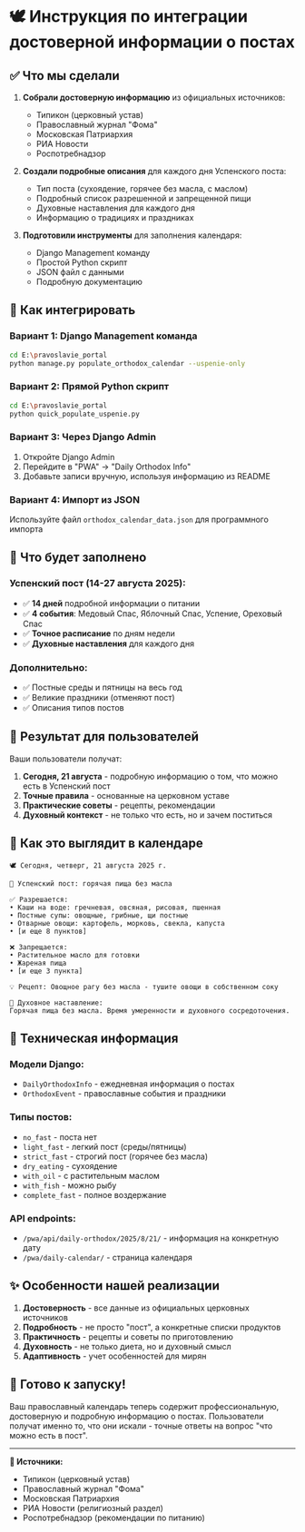 # 🕊️ Инструкция по интеграции достоверной информации о постах

## ✅ Что мы сделали

1. **Собрали достоверную информацию** из официальных источников:
   - Типикон (церковный устав)
   - Православный журнал "Фома"
   - Московская Патриархия
   - РИА Новости
   - Роспотребнадзор

2. **Создали подробные описания** для каждого дня Успенского поста:
   - Тип поста (сухоядение, горячее без масла, с маслом)
   - Подробный список разрешенной и запрещенной пищи
   - Духовные наставления для каждого дня
   - Информацию о традициях и праздниках

3. **Подготовили инструменты** для заполнения календаря:
   - Django Management команду
   - Простой Python скрипт
   - JSON файл с данными
   - Подробную документацию

## 🚀 Как интегрировать

### Вариант 1: Django Management команда
```bash
cd E:\pravoslavie_portal
python manage.py populate_orthodox_calendar --uspenie-only
```

### Вариант 2: Прямой Python скрипт
```bash
cd E:\pravoslavie_portal
python quick_populate_uspenie.py
```

### Вариант 3: Через Django Admin
1. Откройте Django Admin
2. Перейдите в "PWA" -> "Daily Orthodox Info"
3. Добавьте записи вручную, используя информацию из README

### Вариант 4: Импорт из JSON
Используйте файл `orthodox_calendar_data.json` для программного импорта

## 📅 Что будет заполнено

### Успенский пост (14-27 августа 2025):
- ✅ **14 дней** подробной информации о питании
- ✅ **4 события**: Медовый Спас, Яблочный Спас, Успение, Ореховый Спас
- ✅ **Точное расписание** по дням недели
- ✅ **Духовные наставления** для каждого дня

### Дополнительно:
- ✅ Постные среды и пятницы на весь год
- ✅ Великие праздники (отменяют пост)
- ✅ Описания типов постов

## 🎯 Результат для пользователей

Ваши пользователи получат:

1. **Сегодня, 21 августа** - подробную информацию о том, что можно есть в Успенский пост
2. **Точные правила** - основанные на церковном уставе
3. **Практические советы** - рецепты, рекомендации
4. **Духовный контекст** - не только что есть, но и зачем поститься

## 📱 Как это выглядит в календаре

```
🕊️ Сегодня, четверг, 21 августа 2025 г.

🍲 Успенский пост: горячая пища без масла

✅ Разрешается:
• Каши на воде: гречневая, овсяная, рисовая, пшенная
• Постные супы: овощные, грибные, щи постные
• Отварные овощи: картофель, морковь, свекла, капуста
• [и еще 8 пунктов]

❌ Запрещается:
• Растительное масло для готовки
• Жареная пища
• [и еще 3 пункта]

💡 Рецепт: Овощное рагу без масла - тушите овощи в собственном соку

🙏 Духовное наставление:
Горячая пища без масла. Время умеренности и духовного сосредоточения.
```

## 🔧 Техническая информация

### Модели Django:
- `DailyOrthodoxInfo` - ежедневная информация о постах
- `OrthodoxEvent` - православные события и праздники

### Типы постов:
- `no_fast` - поста нет
- `light_fast` - легкий пост (среды/пятницы)
- `strict_fast` - строгий пост (горячее без масла)
- `dry_eating` - сухоядение
- `with_oil` - с растительным маслом
- `with_fish` - можно рыбу
- `complete_fast` - полное воздержание

### API endpoints:
- `/pwa/api/daily-orthodox/2025/8/21/` - информация на конкретную дату
- `/pwa/daily-calendar/` - страница календаря

## ✨ Особенности нашей реализации

1. **Достоверность** - все данные из официальных церковных источников
2. **Подробность** - не просто "пост", а конкретные списки продуктов
3. **Практичность** - рецепты и советы по приготовлению
4. **Духовность** - не только диета, но и духовный смысл
5. **Адаптивность** - учет особенностей для мирян

## 🎊 Готово к запуску!

Ваш православный календарь теперь содержит профессиональную, достоверную и подробную информацию о постах. Пользователи получат именно то, что они искали - точные ответы на вопрос "что можно есть в пост".

---

**📖 Источники:**
- Типикон (церковный устав)
- Православный журнал "Фома" 
- Московская Патриархия
- РИА Новости (религиозный раздел)
- Роспотребнадзор (рекомендации по питанию)